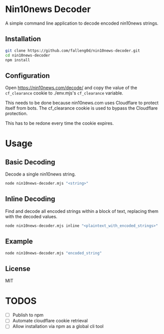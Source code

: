 # Nin10news Decoder

A simple command line application to decode encoded nin10news strings.

## Installation

```sh
git clone https://github.com/falleng0d/nin10news-decoder.git
cd nin10news-decoder
npm install
```

## Configuration

Open https://nin10news.com/decode/ and copy the value of the `cf_clearance` cookie
to ./env.mjs's `cf_clearance` variable.

This needs to be done because nin10news.com uses Cloudflare to protect itself
from bots. The cf_clearance cookie is used to bypass the Cloudflare protection.

This has to be redone every time the cookie expires.

# Usage

## Basic Decoding

Decode a single nin10news string.

```sh
node nin10news-decoder.mjs "<string>"
```

## Inline Decoding

Find and decode all encoded strings within a block of text, replacing them with the decoded values.

```sh
node nin10news-decoder.mjs inline "<plaintext_with_encoded_strings>"
```

## Example

```sh
node nin10news-decoder.mjs "encoded_string"
```

## License

MIT

# TODOS

- [ ] Publish to npm
- [ ] Automate cloudflare cookie retrieval
- [ ] Allow installation via npm as a global cli tool
